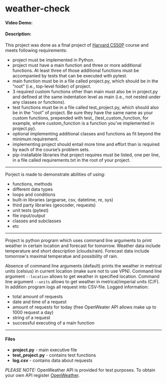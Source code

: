 # weather-check
#### Video Demo:  <URL HERE>
#### Description:

This project was done as a final project of [Harvard CS50P](https://cs50.harvard.edu/python/2022/) course and meets following requirements:
- project must be implemented in Python.
- project must have a main function and three or more additional functions. At least three of those additional functions must be accompanied by tests that can be executed with pytest.
- main function must be in a file called project.py, which should be in the “root” (i.e., top-level folder) of project.
- 3 required custom functions other than main must also be in project.py and defined at the same indentation level as main (i.e., not nested under any classes or functions).
- test functions must be in a file called test_project.py, which should also be in the “root” of project. Be sure they have the same name as your custom functions, prepended with test_ (test_custom_function, for example, where custom_function is a function you’ve implemented in project.py).
- optional implementing additional classes and functions as fit beyond the minimum requirement.
- implementing project should entail more time and effort than is required by each of the course’s problem sets.
- pip-installable libraries that project requires must be listed, one per line, in a file called requirements.txt in the root of your project.
***
Porject is made to demonstrate abilities of using:
- functions, methods
- different data types
- loops and conditions
- built-in libraries (argparse, csv, datetime, re, sys)
- third party libraries (geocoder, requests)
- unit tests (pytest)
- file input/output
- classes and subclasses
- etc
***
Project is python program which uses command line arguments to print weather in certain location and forecast for tomorrow. Weather data include temperature and short description (clouds/rain). Forecast data include tomorrow's maximal temperatue and possibility of rain.

Absence of command line arguments (default) prints the weather in metrical units (celsius) in current location (make sure not to use VPN). Command line argument `--location` allows to get weather in specified location. Command line argument `--units` allows to get weather in metrical/imperial units (C/F).
In addition program logs all request into CSV-file.
Logged information:
- total amount of requests
- date and time of a request
- amount of requests for today (free OpenWeater API allows make up to 1000 request a day)
- string of a request
- successful executing of a main function
***
#### Files
- **project.py** - main executive file
- **test_project.py** - contains test functions
- **log.csv** - contains data about requests

_PLEASE NOTE:_ OpenWeather API is provided for test purposes. To obtain your own API register [OpenWeather](https://openweathermap.org).
